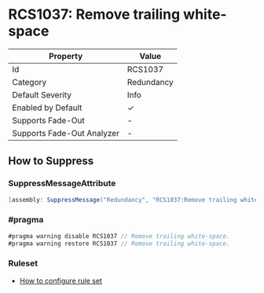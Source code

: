 # RCS1037: Remove trailing white\-space

| Property                    | Value      |
| --------------------------- | ---------- |
| Id                          | RCS1037    |
| Category                    | Redundancy |
| Default Severity            | Info       |
| Enabled by Default          | &#x2713;   |
| Supports Fade\-Out          | \-         |
| Supports Fade\-Out Analyzer | \-         |

## How to Suppress

### SuppressMessageAttribute

```csharp
[assembly: SuppressMessage("Redundancy", "RCS1037:Remove trailing white-space.", Justification = "<Pending>")]
```

### \#pragma

```csharp
#pragma warning disable RCS1037 // Remove trailing white-space.
#pragma warning restore RCS1037 // Remove trailing white-space.
```

### Ruleset

* [How to configure rule set](../HowToConfigureAnalyzers.md)
